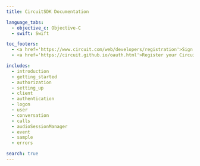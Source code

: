 ```yaml
---
title: CircuitSDK Documentation

language_tabs:
  - objective_c: Objective-C
  - swift: Swift

toc_footers:
  - <a href='https://www.circuit.com/web/developers/registration'>Sign up for a Circuit Dev Account</a>
  - <a href='https://circuit.github.io/oauth.html'>Register your Circuit Application</a>

includes:
  - introduction
  - getting_started
  - authorization
  - setting_up
  - client
  - authentication
  - logon
  - user
  - conversation
  - calls
  - audioSessionManager
  - event
  - sample
  - errors

search: true
---
```

